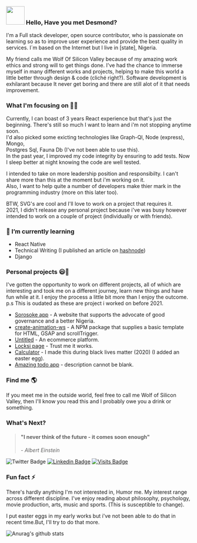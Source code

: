 ### <img src="https://media.giphy.com/media/hvRJCLFzcasrR4ia7z/giphy.gif" width="50"> Hello, Have you met Desmond?

I'm a Full stack developer, open source contributor, who is passionate on learning so as to improve user experience and provide the best quality in services. I´m based on the Internet but I live in [state], Nigeria.

My friend calls me Wolf Of Silicon Valley because of my amazing work ethics and strong will to get things done. I've had the chance to immerse myself in many different works and projects, helping to make this world a little better through design & code (cliché right?). Software development is exhilarant because It never get boring and there are still alot of it that needs improvement. 


### What I'm focusing on 👨‍💻

Currently, I can boast of 3 years React experience but that's just the beginning. There's still so much I want to learn and i'm not stopping anytime soon.<br />
I'd also picked some exicting technologies like Graph-Ql, Node (express), Mongo, <br/> Postgres Sql, Fauna Db (I've not been able to use this).<br/>
In the past year, I improved my code integrity by ensuring to add tests. Now I sleep better at night knowing the code are well tested.

I intended to take on more leadership position and responsibilty. I can't share more than this at the moment but i'm working on it.<br/>
Also, I want to help quite a number of developers make thier mark in the programming industry (more on this later too). <br/>

BTW, SVG's are cool and I'll love to work on a project that requires it.<br/>
2021, I didn't release any personal project because i've was busy however intended to work on a couple of project (individually or with friends).

### 🌱 I’m currently learning 
- React Native
- Technical Writing (I published an article on [hashnode](http://locksi.hashnode.dev/))
- Django


### Personal projects 😃🧾 

I've gotten the opportunity to work on different projects, all of which are interesting and took me on a different journey, learn new things and have fun while at it. I enjoy the process a little bit more than I enjoy the outcome. p.s This is oudated as these are project i worked on before 2021.
- [Sorosoke app](https://sorosoke.netlify.app/) - A website that supports the advocate of good governance and a better Nigeria.
- [create-animation-ws](https://www.npmjs.com/package/create-animation-ws) - A NPM package that supplies a basic template for HTML, GSAP and scrollTrigger.
- [Untitled](http://feguber.vercel.app/) - An ecommerce platform.
- [Locksi page](https://github.com/locksiDesmond/google-pages) - Trust me it works.
- [Calculator](https://locksidesmond.github.io/calculator/) - I made this during black lives matter (2020) (I added an easter egg).
- [Amazing todo app](https://todo-lemon.vercel.app/) - description cannot be blank.


### Find me  🌎
If you meet me in the outside world, feel free to call me Wolf of Silicon Valley, then I'll know you read this and I probably owe you a drink or something.<br/>

### What's Next? 

> #### "I never think of the future - it comes soon enough"
>
> *- Albert Einstein*


![Twitter Badge](https://img.shields.io/twitter/follow/locksi_Desmond?style=social)
[![Linkedin Badge](https://img.shields.io/badge/-LinkedIn-blue?style=flat-square&logo=Linkedin&logoColor=white&link=https://www.linkedin.com/in/desmond-adenola-0a901a199//)](https://www.linkedin.com/in/desmond-adenola-0a901a199/)
[![Visits Badge](https://badges.pufler.dev/visits/locksiDesmond/locksiDesmond)](https://badges.pufler.dev)

### Fun fact ⚡

There's hardly anything I'm not interested in, Humor me. My interest range across different discipline. I've enjoy reading about philosophy, psychology, movie production, arts, music and sports. (This is susceptible to change).

I put easter eggs in my early works but i've not been able to do that in recent time.But, I'll try to do that more.


![Anurag's github stats](https://github-readme-stats.vercel.app/api?username=locksiDesmond&count_private=true&show_icons=true&theme=radical)


<!--
**locksiDesmond/locksiDesmond** is a ✨ _special_ ✨ repository because its `README.md` (this file) appears on your GitHub profile.

Here are some ideas to get you started:

- 🔭 I’m currently working on ...
- 🌱 I’m currently learning ...
- 👯 I’m looking to collaborate on ...
- 🤔 I’m looking for help with ...
- 💬 Ask me about ...
- 📫 How to reach me: ...
- 😄 Pronouns: ...
- ⚡ Fun fact: ...
-->
